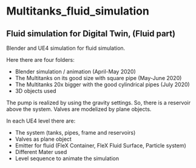 # Multitanks_fluid_simulation
Fluid simulation for Digital Twin, (Fluid part)
-----------------------------------------------

Blender and UE4 simulation for fluid simulation.

Here there are four folders:
- Blender simulation / animation (April-May 2020)
- The Multitanks on its good size with square pipe (May-June 2020)
- The Multitanks 20x bigger with the good cylindrical pipes (July 2020)
- 3D objects used

The pump is realized by using the gravity settings. So, there is a reservoir above the system.
Valves are modelized by plane objects.

In each UE4 level there are:
  - The system (tanks, pipes, frame and reservoirs)
  - Valves as plane object
  - Emitter for fluid (FleX Container, FleX Fluid Surface, Particle system)
  - Different Mater used
  - Level sequence to animate the simulation
